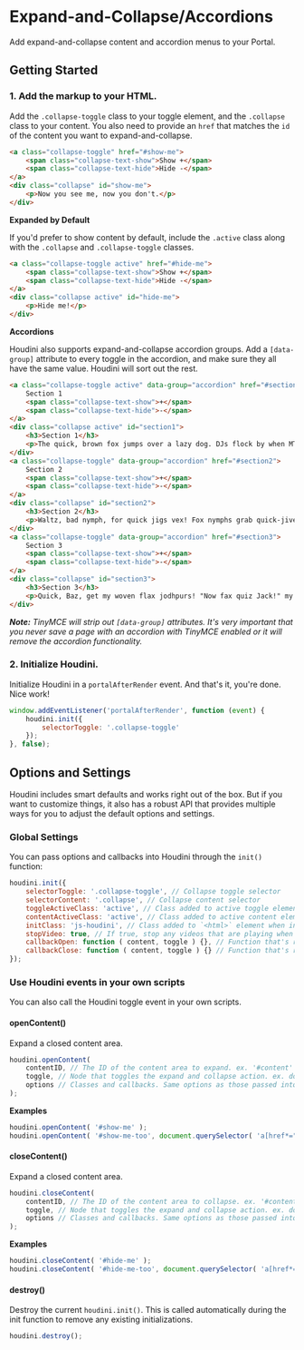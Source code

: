 # Expand-and-Collapse/Accordions

Add expand-and-collapse content and accordion menus to your Portal.

<div id="plugin-note"></div>


## Getting Started

### 1. Add the markup to your HTML.

Add the `.collapse-toggle` class to your toggle element, and the `.collapse` class to your content. You also need to provide an `href` that matches the `id` of the content you want to expand-and-collapse.

```html
<a class="collapse-toggle" href="#show-me">
	<span class="collapse-text-show">Show +</span>
	<span class="collapse-text-hide">Hide -</span>
</a>
<div class="collapse" id="show-me">
	<p>Now you see me, now you don't.</p>
</div>
```

**Expanded by Default**

If you'd prefer to show content by default, include the `.active` class along with the `.collapse` and `.collapse-toggle` classes.

```html
<a class="collapse-toggle active" href="#hide-me">
	<span class="collapse-text-show">Show +</span>
	<span class="collapse-text-hide">Hide -</span>
</a>
<div class="collapse active" id="hide-me">
	<p>Hide me!</p>
</div>
```

**Accordions**

Houdini also supports expand-and-collapse accordion groups. Add a `[data-group]` attribute to every toggle in the accordion, and make sure they all have the same value. Houdini will sort out the rest.

```html
<a class="collapse-toggle active" data-group="accordion" href="#section1">
	Section 1
	<span class="collapse-text-show">+</span>
	<span class="collapse-text-hide">-</span>
</a>
<div class="collapse active" id="section1">
	<h3>Section 1</h3>
	<p>The quick, brown fox jumps over a lazy dog. DJs flock by when MTV ax quiz prog. Junk MTV quiz graced by fox whelps. Bawds jog, flick quartz, vex nymphs.</p>
</div>
<a class="collapse-toggle" data-group="accordion" href="#section2">
	Section 2
	<span class="collapse-text-show">+</span>
	<span class="collapse-text-hide">-</span>
</a>
<div class="collapse" id="section2">
	<h3>Section 2</h3>
	<p>Waltz, bad nymph, for quick jigs vex! Fox nymphs grab quick-jived waltz. Brick quiz whangs jumpy veldt fox. Bright vixens jump; dozy fowl quack. Quick wafting zephyrs vex bold Jim. Quick zephyrs blow, vexing daft Jim. Sex-charged fop blew my junk TV quiz. How quickly daft jumping zebras vex. Two driven jocks help fax my big quiz.</p>
</div>
<a class="collapse-toggle" data-group="accordion" href="#section3">
	Section 3
	<span class="collapse-text-show">+</span>
	<span class="collapse-text-hide">-</span>
</a>
<div class="collapse" id="section3">
	<h3>Section 3</h3>
	<p>Quick, Baz, get my woven flax jodhpurs! "Now fax quiz Jack!" my brave ghost pled. Five quacking zephyrs jolt my wax bed. Flummoxed by job, kvetching W. zaps Iraq. Cozy sphinx waves quart jug of bad milk. A very bad quack might jinx zippy fowls.</p>
</div>
```

*__Note:__ TinyMCE will strip out `[data-group]` attributes. It's very important that you never save a page with an accordion with TinyMCE enabled or it will remove the accordion functionality.*

### 2. Initialize Houdini.

Initialize Houdini in a `portalAfterRender` event. And that's it, you're done. Nice work!

```js
window.addEventListener('portalAfterRender', function (event) {
	houdini.init({
		selectorToggle: '.collapse-toggle'
	});
}, false);
```


## Options and Settings

Houdini includes smart defaults and works right out of the box. But if you want to customize things, it also has a robust API that provides multiple ways for you to adjust the default options and settings.

### Global Settings

You can pass options and callbacks into Houdini through the `init()` function:

```javascript
houdini.init({
	selectorToggle: '.collapse-toggle', // Collapse toggle selector
	selectorContent: '.collapse', // Collapse content selector
	toggleActiveClass: 'active', // Class added to active toggle elements
	contentActiveClass: 'active', // Class added to active content elements
	initClass: 'js-houdini', // Class added to `<html>` element when initiated
	stopVideo: true, // If true, stop any videos that are playing when content is collapsed
	callbackOpen: function ( content, toggle ) {}, // Function that's run after content is expanded
	callbackClose: function ( content, toggle ) {} // Function that's run after content is collapse
});
```

### Use Houdini events in your own scripts

You can also call the Houdini toggle event in your own scripts.

#### openContent()
Expand a closed content area.

```javascript
houdini.openContent(
	contentID, // The ID of the content area to expand. ex. '#content'
	toggle, // Node that toggles the expand and collapse action. ex. document.querySelector('#toggle') [optional]
	options // Classes and callbacks. Same options as those passed into the init() function. [optional]
);
```

**Examples**

```javascript
houdini.openContent( '#show-me' );
houdini.openContent( '#show-me-too', document.querySelector( 'a[href*="#show-me-too"]' ) );
```

#### closeContent()
Expand a closed content area.

```javascript
houdini.closeContent(
	contentID, // The ID of the content area to collapse. ex. '#content'
	toggle, // Node that toggles the expand and collapse action. ex. document.querySelector('#toggle') [optional]
	options // Classes and callbacks. Same options as those passed into the init() function. [optional]
);
```

**Examples**

```javascript
houdini.closeContent( '#hide-me' );
houdini.closeContent( '#hide-me-too', document.querySelector( 'a[href*="#show-me-too"]' ) );
```

#### destroy()
Destroy the current `houdini.init()`. This is called automatically during the init function to remove any existing initializations.

```javascript
houdini.destroy();
```